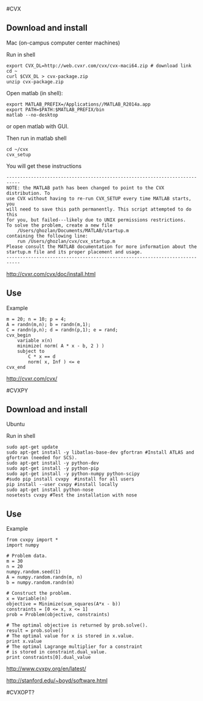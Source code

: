 
#CVX

## Download and install 

Mac (on-campus computer center machines)

Run in shell
```
export CVX_DL=http://web.cvxr.com/cvx/cvx-maci64.zip # download link
cd ~
curl $CVX_DL > cvx-package.zip
unzip cvx-package.zip
```

Open matlab (in shell):
```
export MATLAB_PREFIX=/Applications//MATLAB_R2014a.app
export PATH=$PATH:$MATLAB_PREFIX/bin
matlab --no-desktop
```
or open matlab with GUI.

Then run in matlab shell
```
cd ~/cvx
cvx_setup
```

You will get these instructions
```
---------------------------------------------------------------------------
NOTE: the MATLAB path has been changed to point to the CVX distribution. To
use CVX without having to re-run CVX_SETUP every time MATLAB starts, you
will need to save this path permanently. This script attempted to do this
for you, but failed---likely due to UNIX permissions restrictions.
To solve the problem, create a new file
    /Users/ghozlan/Documents/MATLAB/startup.m
containing the following line:
    run /Users/ghozlan/cvx/cvx_startup.m
Please consult the MATLAB documentation for more information about the
startup.m file and its proper placement and usage.
---------------------------------------------------------------------------
```

http://cvxr.com/cvx/doc/install.html

## Use

Example
```
m = 20; n = 10; p = 4;
A = randn(m,n); b = randn(m,1);
C = randn(p,n); d = randn(p,1); e = rand;
cvx_begin
    variable x(n)
    minimize( norm( A * x - b, 2 ) )
    subject to
        C * x == d
        norm( x, Inf ) <= e
cvx_end
```

http://cvxr.com/cvx/

#CVXPY

## Download and install

Ubuntu

Run in shell
```
sudo apt-get update
sudo apt-get install -y libatlas-base-dev gfortran #Install ATLAS and gfortran (needed for SCS).
sudo apt-get install -y python-dev
sudo apt-get install -y python-pip
sudo apt-get install -y python-numpy python-scipy
#sudo pip install cvxpy  #install for all users
pip install --user cvxpy #install locally
sudo apt-get install python-nose
nosetests cvxpy #Test the installation with nose
```

## Use

Example

```
from cvxpy import *
import numpy

# Problem data.
m = 30
n = 20
numpy.random.seed(1)
A = numpy.random.randn(m, n)
b = numpy.random.randn(m)

# Construct the problem.
x = Variable(n)
objective = Minimize(sum_squares(A*x - b))
constraints = [0 <= x, x <= 1]
prob = Problem(objective, constraints)

# The optimal objective is returned by prob.solve().
result = prob.solve()
# The optimal value for x is stored in x.value.
print x.value
# The optimal Lagrange multiplier for a constraint
# is stored in constraint.dual_value.
print constraints[0].dual_value
```

http://www.cvxpy.org/en/latest/

http://stanford.edu/~boyd/software.html

#CVXOPT?
